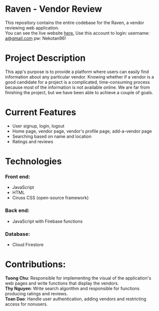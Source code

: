 # Raven - Vendor Review
This repository contains the entire codebase for the Raven, a vendor reviewing web application.</br>
You can see the live website [here.](https://raven-c24a9.web.app/?fbclid=IwAR000y--8E5s2kqgubQ1NxBLO2tis02_qHwLPZkZnwkln1rsAn2gWQll9AE)
Use this account to login: 
username: a@gmail.com 
pw: Nekotan96!

# Project Description
This app's purpose is to provide a platform where users can easily find information about any particular vendor. Knowing whether if a vendor is a good candidate for a project is a complicated, time-consuming process because most of the information is not available online. We are far from finishing the project, but we have been able to achieve a couple of goals.

# Current Features
- User signup, login, logout
- Home page, vendor page, vendor's profile page, add-a-vendor page
- Searching based on name and location
- Ratings and reviews 
# Technologies 
### Front end: 
- JavaScript
- HTML
- Ciruss CSS (open-source framework)
### Back end:
- JavaScript with Firebase functions
### Database:
- Cloud Firestore
# Contributions:
<b>Tuong Chu</b>: Responsible for implementing the visual of the application's web pages and write functions that display the vendors.</br>
<b>Thy Nguyen</b>: Write search algorithm and responsible for functions producing ratings and reviews.</br>
<b>Toan Dao</b>: Handle user authentication, adding vendors and restricting access for nonusers.</br>
